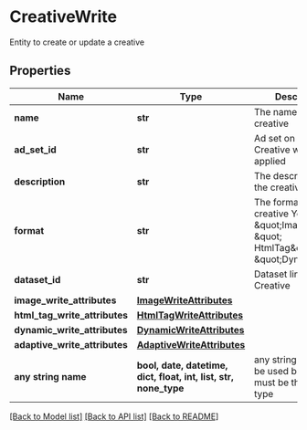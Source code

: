 # CreativeWrite

Entity to create or update a creative

## Properties
Name | Type | Description | Notes
------------ | ------------- | ------------- | -------------
**name** | **str** | The name of the creative | 
**ad_set_id** | **str** | Ad set on which Creative will be applied | 
**description** | **str** | The description of the creative | [optional] 
**format** | **str** | The format of the creative  You can use \&quot;Image\&quot;, \&quot; HtmlTag\&quot; or \&quot;Dynamic\&quot; | [optional] 
**dataset_id** | **str** | Dataset linked to the Creative | [optional] 
**image_write_attributes** | [**ImageWriteAttributes**](ImageWriteAttributes.md) |  | [optional] 
**html_tag_write_attributes** | [**HtmlTagWriteAttributes**](HtmlTagWriteAttributes.md) |  | [optional] 
**dynamic_write_attributes** | [**DynamicWriteAttributes**](DynamicWriteAttributes.md) |  | [optional] 
**adaptive_write_attributes** | [**AdaptiveWriteAttributes**](AdaptiveWriteAttributes.md) |  | [optional] 
**any string name** | **bool, date, datetime, dict, float, int, list, str, none_type** | any string name can be used but the value must be the correct type | [optional]

[[Back to Model list]](../README.md#documentation-for-models) [[Back to API list]](../README.md#documentation-for-api-endpoints) [[Back to README]](../README.md)


